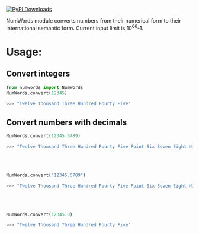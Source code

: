 [![PyPI Downloads](https://static.pepy.tech/personalized-badge/numwords?period=total&units=international_system&left_color=grey&right_color=brightgreen&left_text=PyPI%20Downloads)](https://pepy.tech/project/numwords)

NumWords module converts numbers from their numerical form to their international semantic form.
Current input limit is 10<sup>66</sup>-1.

# Usage:

## Convert integers
```python
from numwords import NumWords
NumWords.convert(12345)
```
```python
>>> "Twelve Thousand Three Hundred Fourty Five"
```

## Convert numbers with decimals

```python
NumWords.convert(12345.6789)
```
```python
>>> "Twelve Thousand Three Hundred Fourty Five Point Six Seven Eight Nine"
```

<br><br>

```python
NumWords.convert("12345.6789")
```
```python
>>> "Twelve Thousand Three Hundred Fourty Five Point Six Seven Eight Nine"
```

<br><br>

```python
NumWords.convert(12345.0)
```
```python
>>> "Twelve Thousand Three Hundred Fourty Five"
```